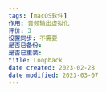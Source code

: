 ```yaml
---
tags: [macOS软件]
作用: 音频输出虚拟化
评价: 3
设置同步: 不需要
是否已备份:
是否已重装:
title: Loopback
date created: 2023-02-28
date modified: 2023-03-07
---
```

